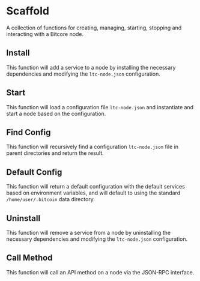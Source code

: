 # Scaffold
A collection of functions for creating, managing, starting, stopping and interacting with a Bitcore node.

## Install
This function will add a service to a node by installing the necessary dependencies and modifying the `ltc-node.json` configuration.

## Start
This function will load a configuration file `ltc-node.json` and instantiate and start a node based on the configuration.

## Find Config
This function will recursively find a configuration `ltc-node.json` file in parent directories and return the result.

## Default Config
This function will return a default configuration with the default services based on environment variables, and will default to using the standard `/home/user/.bitcoin` data directory.

## Uninstall
This function will remove a service from a node by uninstalling the necessary dependencies and modifying the `ltc-node.json` configuration.

## Call Method
This function will call an API method on a node via the JSON-RPC interface.
